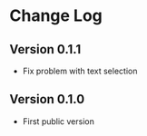 # Change Log

## Version 0.1.1

- Fix problem with text selection

## Version 0.1.0

- First public version